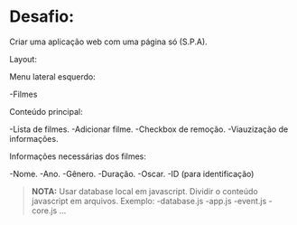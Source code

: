 # Desafio:

Criar uma aplicação web com uma página só (S.P.A).

Layout:

Menu lateral esquerdo:

-Filmes

Conteúdo principal:

-Lista de filmes.
-Adicionar filme.
-Checkbox de remoção.
-Viauzização de informações.


Informações necessárias dos filmes:

-Nome.
-Ano.
-Gênero.
-Duração.
-Oscar.
-ID (para identificação)

>**NOTA:** Usar database local em javascript.
Dividir o conteúdo javascript em arquivos.
    Exemplo:
    -database.js
    -app.js
    -event.js
    -core.js
    ...